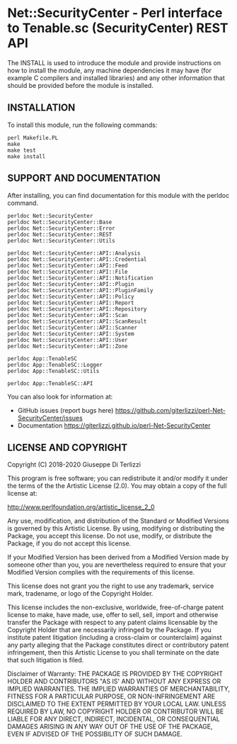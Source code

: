 # Net::SecurityCenter - Perl interface to Tenable.sc (SecurityCenter) REST API

The INSTALL is used to introduce the module and provide instructions on
how to install the module, any machine dependencies it may have (for
example C compilers and installed libraries) and any other information
that should be provided before the module is installed.

## INSTALLATION

To install this module, run the following commands:

    perl Makefile.PL
    make
    make test
    make install

## SUPPORT AND DOCUMENTATION

After installing, you can find documentation for this module with the
perldoc command.

    perldoc Net::SecurityCenter
    perldoc Net::SecurityCenter::Base
    perldoc Net::SecurityCenter::Error
    perldoc Net::SecurityCenter::REST
    perldoc Net::SecurityCenter::Utils

    perldoc Net::SecurityCenter::API::Analysis
    perldoc Net::SecurityCenter::API::Credential
    perldoc Net::SecurityCenter::API::Feed
    perldoc Net::SecurityCenter::API::File
    perldoc Net::SecurityCenter::API::Notification
    perldoc Net::SecurityCenter::API::Plugin
    perldoc Net::SecurityCenter::API::PluginFamily
    perldoc Net::SecurityCenter::API::Policy
    perldoc Net::SecurityCenter::API::Report
    perldoc Net::SecurityCenter::API::Repository
    perldoc Net::SecurityCenter::API::Scan
    perldoc Net::SecurityCenter::API::ScanResult
    perldoc Net::SecurityCenter::API::Scanner
    perldoc Net::SecurityCenter::API::System
    perldoc Net::SecurityCenter::API::User
    perldoc Net::SecurityCenter::API::Zone

    perldoc App::TenableSC
    perldoc App::TenableSC::Logger
    perldoc App::TenableSC::Utils

    perldoc App::TenableSC::API


You can also look for information at:

  * GitHub issues (report bugs here) https://github.com/giterlizzi/perl-Net-SecurityCenter/issues
  * Documentation https://giterlizzi.github.io/perl-Net-SecurityCenter


## LICENSE AND COPYRIGHT

Copyright (C) 2018-2020 Giuseppe Di Terlizzi

This program is free software; you can redistribute it and/or modify it
under the terms of the the Artistic License (2.0). You may obtain a
copy of the full license at:

http://www.perlfoundation.org/artistic_license_2_0

Any use, modification, and distribution of the Standard or Modified
Versions is governed by this Artistic License. By using, modifying or
distributing the Package, you accept this license. Do not use, modify,
or distribute the Package, if you do not accept this license.

If your Modified Version has been derived from a Modified Version made
by someone other than you, you are nevertheless required to ensure that
your Modified Version complies with the requirements of this license.

This license does not grant you the right to use any trademark, service
mark, tradename, or logo of the Copyright Holder.

This license includes the non-exclusive, worldwide, free-of-charge
patent license to make, have made, use, offer to sell, sell, import and
otherwise transfer the Package with respect to any patent claims
licensable by the Copyright Holder that are necessarily infringed by the
Package. If you institute patent litigation (including a cross-claim or
counterclaim) against any party alleging that the Package constitutes
direct or contributory patent infringement, then this Artistic License
to you shall terminate on the date that such litigation is filed.

Disclaimer of Warranty: THE PACKAGE IS PROVIDED BY THE COPYRIGHT HOLDER
AND CONTRIBUTORS "AS IS' AND WITHOUT ANY EXPRESS OR IMPLIED WARRANTIES.
THE IMPLIED WARRANTIES OF MERCHANTABILITY, FITNESS FOR A PARTICULAR
PURPOSE, OR NON-INFRINGEMENT ARE DISCLAIMED TO THE EXTENT PERMITTED BY
YOUR LOCAL LAW. UNLESS REQUIRED BY LAW, NO COPYRIGHT HOLDER OR
CONTRIBUTOR WILL BE LIABLE FOR ANY DIRECT, INDIRECT, INCIDENTAL, OR
CONSEQUENTIAL DAMAGES ARISING IN ANY WAY OUT OF THE USE OF THE PACKAGE,
EVEN IF ADVISED OF THE POSSIBILITY OF SUCH DAMAGE.
